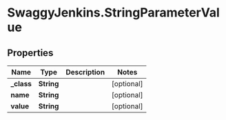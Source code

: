 # SwaggyJenkins.StringParameterValue

## Properties

Name | Type | Description | Notes
------------ | ------------- | ------------- | -------------
**_class** | **String** |  | [optional] 
**name** | **String** |  | [optional] 
**value** | **String** |  | [optional] 


